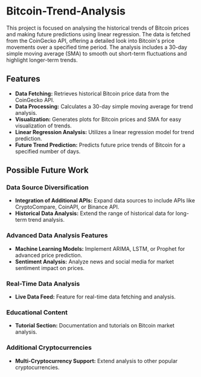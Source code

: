 # Bitcoin-Trend-Analysis

This project is focused on analysing the historical trends of Bitcoin prices and making future predictions using linear regression. The data is fetched from the CoinGecko API, offering a detailed look into Bitcoin's price movements over a specified time period. The analysis includes a 30-day simple moving average (SMA) to smooth out short-term fluctuations and highlight longer-term trends.

## Features
- **Data Fetching:** Retrieves historical Bitcoin price data from the CoinGecko API.
- **Data Processing:** Calculates a 30-day simple moving average for trend analysis.
- **Visualization:** Generates plots for Bitcoin prices and SMA for easy visualization of trends.
- **Linear Regression Analysis:** Utilizes a linear regression model for trend prediction.
- **Future Trend Prediction:** Predicts future price trends of Bitcoin for a specified number of days.

## Possible Future Work

### Data Source Diversification
- **Integration of Additional APIs:** Expand data sources to include APIs like CryptoCompare, CoinAPI, or Binance API.
- **Historical Data Analysis:** Extend the range of historical data for long-term trend analysis.

### Advanced Data Analysis Features
- **Machine Learning Models:** Implement ARIMA, LSTM, or Prophet for advanced price prediction.
- **Sentiment Analysis:** Analyze news and social media for market sentiment impact on prices.

### Real-Time Data Analysis
- **Live Data Feed:** Feature for real-time data fetching and analysis.

### Educational Content
- **Tutorial Section:** Documentation and tutorials on Bitcoin market analysis.

### Additional Cryptocurrencies
- **Multi-Cryptocurrency Support:** Extend analysis to other popular cryptocurrencies.

